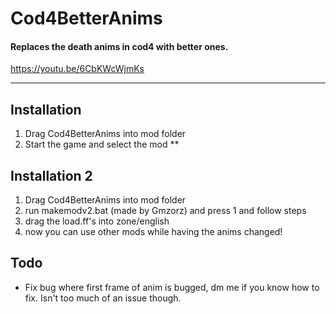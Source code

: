 # Cod4BetterAnims
#### Replaces the death anims in cod4 with better ones.
https://youtu.be/6CbKWcWjmKs

***

## Installation
1. Drag Cod4BetterAnims into mod folder
2. Start the game and select the mod
**
## Installation 2
1. Drag Cod4BetterAnims into mod folder
2. run makemodv2.bat (made by Gmzorz) and press 1 and follow steps
3. drag the load.ff's into zone/english
4. now you can use other mods while having the anims changed!

## Todo
* Fix bug where first frame of anim is bugged, dm me if you know how to fix. Isn't too much of an issue though.


